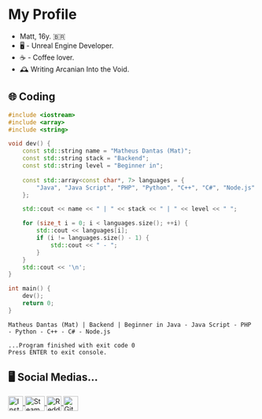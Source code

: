 # My Profile

- Matt, 16y. 🇧🇷
- 🖥 - Unreal Engine Developer.
- ☕️ - Coffee lover.
- 🕰 Writing Arcanian Into the Void.

## 🌐 Coding
```C++
#include <iostream>
#include <array>
#include <string>

void dev() {
    const std::string name = "Matheus Dantas (Mat)";
    const std::string stack = "Backend";
    const std::string level = "Beginner in";
    
    const std::array<const char*, 7> languages = {
        "Java", "Java Script", "PHP", "Python", "C++", "C#", "Node.js"
    };

    std::cout << name << " | " << stack << " | " << level << " ";

    for (size_t i = 0; i < languages.size(); ++i) {
        std::cout << languages[i];
        if (i != languages.size() - 1) {
            std::cout << " - "; 
        }
    }
    std::cout << '\n';
}

int main() {
    dev();
    return 0;
}
```

```Console
Matheus Dantas (Mat) | Backend | Beginner in Java - Java Script - PHP - Python - C++ - C# - Node.js

...Program finished with exit code 0
Press ENTER to exit console.
```
 

## 🖥️ Social Medias...
<div style="display: inline_block">
  <a href="https://www.instagram.com/ds._.mat" target="_blank">
    <img align="center" alt="Instagram" height="30" width="30" src="https://upload.wikimedia.org/wikipedia/commons/e/e7/Instagram_logo_2016.svg">
  </a>
  <a href="https://steamcommunity.com/id/escolhendo" target="_blank">
    <img align="center" alt="Steam" height="30" width="40" src="https://upload.wikimedia.org/wikipedia/commons/8/83/Steam_icon_logo.svg">
  </a>
  <a href="https://www.reddit.com/user/escolhendo/" target="_blank">
    <img align="center" alt="Reddit" height="30" width="30" src="https://upload.wikimedia.org/wikipedia/en/thumb/b/bd/Reddit_Logo_Icon.svg/220px-Reddit_Logo_Icon.svg.png">
  </a>
  <a href="https://github.com/meriiUM" target="_blank">
    <img align="center" alt="GitHub" height="30" width="30" src="https://upload.wikimedia.org/wikipedia/commons/9/91/Octicons-mark-github.svg">
  </a>
</div>
<br>
